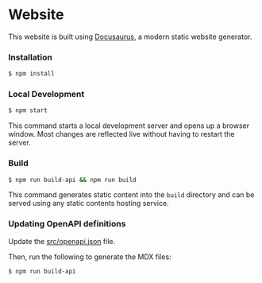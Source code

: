 # Website

This website is built using [Docusaurus](https://docusaurus.io/), a modern static website generator.

### Installation

```sh
$ npm install
```

### Local Development

```sh
$ npm start
```

This command starts a local development server and opens up a browser window. Most changes are reflected live without having to restart the server.

### Build

```sh
$ npm run build-api && npm run build
```

This command generates static content into the `build` directory and can be served using any static contents hosting service.

### Updating OpenAPI definitions

Update the [src/openapi.json](src/openapi.json) file.

Then, run the following to generate the MDX files:
```sh
$ npm run build-api
```